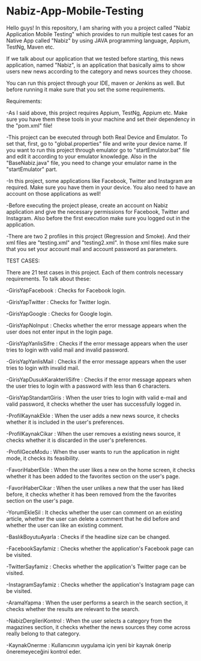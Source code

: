# Nabiz-App-Mobile-Testing

Hello guys! In this repository, I am sharing with you a project called "Nabiz Application Mobile Testing" which provides to run multiple test cases for an Native App called "Nabiz" by using JAVA programming language, Appium, TestNg, Maven etc.

If we talk about our application that we tested before starting, this news application, named "Nabiz", is an application that basically aims to show users new news according to the category and news sources they choose.

You can run this project through your IDE, maven or Jenkins as well. But before running it make sure that you set the some requirements.

Requirements:

-As I said above, this project requires Appium, TestNg, Appium etc. Make sure you have them these tools in your machine and set their dependency in the "pom.xml" file!

-This project can be executed through both Real Device and Emulator. To set that, first, go to "global.properties" file and write your device name. If you want to run this project through emulator go to "startEmulator.bat" file and edit it according to your emulator knowledge. Also in the "BaseNabiz.java" file, you need to change your emulator name in the "startEmulator" part.

-In this project, some applications like Facebook, Twitter and Instagram are required. Make sure you have them in your device. You also need to have an account on those applications as well!

-Before executing the project please, create an account on Nabiz application and give the necessary permissions for Facebook, Twitter and Instagram. Also before the first execution make sure you logged out in the application.

-There are two 2 profiles in this project (Regression and Smoke). And their xml files are "testing.xml" and "testing2.xml". In those xml files make sure that you set your account mail and account password as parameters.





TEST CASES:

There are 21 test cases in this project. Each of them controls necessary requirements. To talk about these:

-GirisYapFacebook : Checks for Facebook login.

-GirisYapTwitter : Checks for Twitter login.

-GirisYapGoogle : Checks for Google login.

-GirisYapNoInput : Checks whether the error message appears when the user does not enter input in the login page.

-GirisYapYanlisSifre : Checks if the error message appears when the user tries to login with valid mail and invalid password.

-GirisYapYanlisMail : Checks if the error message appears when the user tries to login with invalid mail.

-GirisYapDusukKarakterliSifre : Checks if the error message appears when the user tries to login with a password with less than 6 characters.

-GirisYapStandartGiris : When the user tries to login with valid e-mail and valid password, it checks whether the user has successfully logged in.

-ProfilKaynakEkle : When the user adds a new news source, it checks whether it is included in the user's preferences.

-ProfilKaynakCikar : When the user removes a existing news source, it checks whether it is discarded in the user's preferences.

-ProfilGeceModu : When the user wants to run the application in night mode, it checks its feasibility.

-FavoriHaberEkle : When the user likes a new on the home screen, it checks whether it has been added to the favorites section on the user's page.

-FavoriHaberCikar : When the user unlikes a new that the user has liked before, it checks whether it has been removed from the the favorites section on the user's page.

-YorumEkleSil : It checks whether the user can comment on an existing article, whether the user can delete a comment that he did before and whether the user can like an existing comment.

-BaslıkBoyutuAyarla : Checks if the headline size can be changed.

-FacebookSayfamiz : Checks whether the application's Facebook page can be visited.

-TwitterSayfamiz : Checks whether the application's Twitter page can be visited.

-InstagramSayfamiz : Checks whether the application's Instagram page can be visited.

-AramaYapma : When the user performs a search in the search section, it checks whether the results are relevant to the search.

-NabizDergileriKontrol : When the user selects a category from the magazines section, it checks whether the news sources they come across really belong to that category.

-KaynakOnerme : Kullanıcının uygulama için yeni bir kaynak önerip öneremeyeceğini kontrol eder.



